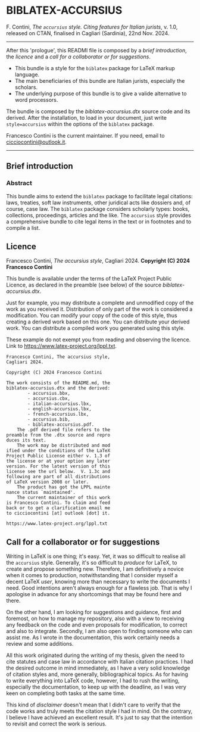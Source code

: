 BIBLATEX-ACCURSIUS
==================
F. Contini, _The `accursius` style. Citing features for Italian jurists_, v. 1.0, released on CTAN, finalised in Cagliari (Sardinia), 22nd Nov. 2024.

***

After this 'prologue', this READMI file is composed by a _brief introduction_, the _licence_ and a _call for a collaborator or for suggestions_.

- This bundle is a style for the `biblatex` package for LaTeX markup language.
- The main beneficiaries of this bundle are Italian jurists, especially the scholars.
- The underlying purpose of this bundle is to give a valide alternative to word processors.

The bundle is composed by the _biblatex-accursius.dtx_ source code and its derived.
After the installation, to load in your document, just write `style=accursius` within the options of the `biblatex` package.

Francesco Contini is the current maintainer. If you need, email to <cicciocontini@outlook.it>.

***
## Brief introduction
### Abstract
This bundle aims to extend the `biblatex` package to facilitate legal citations: laws, treaties, soft law instruments, other juridical acts like dossiers and, of course, case law. The `biblatex` package considers scholarly types: books, collections, proceedings, articles and the like. The `accursius` style provides a comprehensive bundle to cite legal items in the text or in footnotes and to compile a list.

## Licence
Francesco Contini, _The accursius style_, Cagliari 2024.
**Copyright (C) 2024 Francesco Contini**

This bundle is available under the terms of the LaTeX Project Public Licence, as declared in the preamble (see below) of the source _biblatex-accursius.dtx_.

Just for example, you may distribute a complete and unmodified copy of the work as you received it. Distribution of only part of the work is considered a modification.
You can modify your copy of the code of this style, thus creating a derived work based on this one. You can distribute your derived work.
You can distribute a compiled work you generated using this style.

These example do not exempt you from reading and observing the licence.
Link to <https://www.latex-project.org/lppl.txt>.


    Francesco Contini, The accursius style,
    Cagliari 2024.
    
    Copyright (C) 2024 Francesco Contini
    
    The work consists of the README.md, the
    biblatex-accursius.dtx and the derived:
            - accursius.bbx,
            - accursius.cbx,
            - italian-accursius.lbx,
            - english-accursius.lbx,
            - french-accursius.lbx,
            - accursius.bib,
            - biblatex-accursius.pdf.
        The .pdf derived file refers to the
    preamble from the .dtx source and repro
    duces its text.
        The work may be distributed and mod
    ified under the conditions of the LaTeX
    Project Public License either v. 1.3 of
    the license or at your option any later
    version. For the latest version of this
    license see the url below.  V. 1.3c and
    following are part of all distributions
    of LaTeX version 2008 or later.
        The product has got the LPPL mainte
    nance status `maintained'.
        The current maintainer of this work
    is Francesco Contini. To claim and feed
    back or to get a clarification email me
    to cicciocontini [at] outlook [dot] it.
    
    https://www.latex-project.org/lppl.txt

## Call for a collaborator or for suggestions
Writing in LaTeX is one thing; it's easy. Yet, it was so difficult to realise all the `accursius` style. Generally, it's so difficult to _produce_ for LaTeX, to create and propose something new. Therefore, I am definitively a novice when it comes to production, notwithstanding that I consider myself a decent LaTeX _user_, knowing more than necessary to write the documents I need.
Good intentions aren't always enough for a flawless job. That is why I apologise in advance for any shortcomings that may be found here and there.

On the other hand, I am looking for suggestions and guidance, first and foremost, on how to manage my repository, also with a view to receiving any feedback on the code and even proposals for modification, to correct and also to integrate.
Secondly, I am also open to finding someone who can assist me. As I wrote in the documentation, this work certainly needs a review and some additions.

All this work originated during the writing of my thesis, given the need to cite statutes and case law in accordance with Italian citation practices. I had the desired outcome in mind immediately, as I have a very solid knowledge of citation styles and, more generally, bibliographical topics. As for having to write everything into LaTeX code, however, I had to rush the writing, especially the documentation, to keep up with the deadline, as I was very keen on completing both tasks at the same time.

This kind of _disclaimer_ doesn't mean that I didn't care to verify that the code works and truly meets the citation style I had in mind. On the contrary, I believe I have achieved an excellent result.
It's just to say that the intention to revisit and correct the work is serious.
